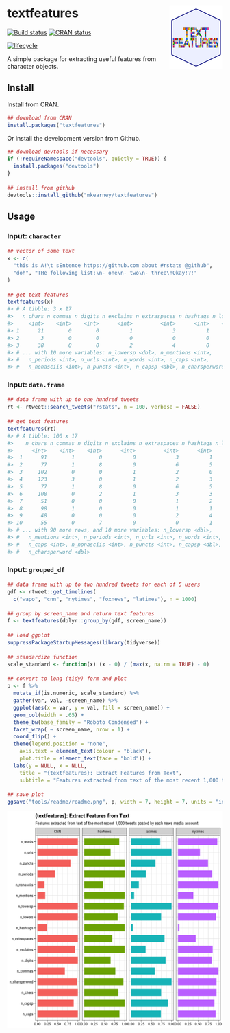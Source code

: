 
textfeatures <img src="man/figures/logo.png" align="right" />
=============================================================

[![Build status](https://travis-ci.org/mkearney/textfeatures.svg?branch=master)](https://travis-ci.org/mkearney/textfeatures) [![CRAN status](https://www.r-pkg.org/badges/version/textfeatures)](https://cran.r-project.org/package=textfeatures)

[![lifecycle](https://img.shields.io/badge/lifecycle-experimental-orange.svg)](https://www.tidyverse.org/lifecycle/#experimental)

A simple package for extracting useful features from character objects.

Install
-------

Install from CRAN.

``` r
## download from CRAN
install.packages("textfeatures")
```

Or install the development version from Github.

``` r
## download devtools if necessary
if (!requireNamespace("devtools", quietly = TRUE)) {
  install.packages("devtools")
}

## install from github
devtools::install_github("mkearney/textfeatures")
```

Usage
-----

### Input: `character`

``` r
## vector of some text
x <- c(
  "this is A!\t sEntence https://github.com about #rstats @github",
  "doh", "THe following list:\n- one\n- two\n- three\nOkay!?!"
)

## get text features
textfeatures(x)
#> # A tibble: 3 x 17
#>   n_chars n_commas n_digits n_exclaims n_extraspaces n_hashtags n_lowers
#>     <int>    <int>    <int>      <int>         <int>      <int>    <int>
#> 1      21        0        0          1             3          1       18
#> 2       3        0        0          0             0          0        3
#> 3      38        0        0          2             4          0       28
#> # ... with 10 more variables: n_lowersp <dbl>, n_mentions <int>,
#> #   n_periods <int>, n_urls <int>, n_words <int>, n_caps <int>,
#> #   n_nonasciis <int>, n_puncts <int>, n_capsp <dbl>, n_charsperword <dbl>
```

### Input: `data.frame`

``` r
## data frame with up to one hundred tweets
rt <- rtweet::search_tweets("rstats", n = 100, verbose = FALSE)

## get text features
textfeatures(rt)
#> # A tibble: 100 x 17
#>    n_chars n_commas n_digits n_exclaims n_extraspaces n_hashtags n_lowers
#>      <int>    <int>    <int>      <int>         <int>      <int>    <int>
#>  1      91        1        0          0             3          1       69
#>  2      77        1        8          0             6          5       52
#>  3     102        0        0          1             2          0       91
#>  4     123        3        0          1             2          3      112
#>  5      77        1        8          0             6          5       52
#>  6     108        0        2          1             3          3       99
#>  7      51        0        0          0             1          2       43
#>  8      98        1        0          0             1          1       83
#>  9      48        0        0          0             2          4       42
#> 10      55        0        7          0             0          1       45
#> # ... with 90 more rows, and 10 more variables: n_lowersp <dbl>,
#> #   n_mentions <int>, n_periods <int>, n_urls <int>, n_words <int>,
#> #   n_caps <int>, n_nonasciis <int>, n_puncts <int>, n_capsp <dbl>,
#> #   n_charsperword <dbl>
```

### Input: `grouped_df`

``` r
## data frame with up to two hundred tweets for each of 5 users
gdf <- rtweet::get_timelines(
  c("wapo", "cnn", "nytimes", "foxnews", "latimes"), n = 1000)

## group by screen_name and return text features
f <- textfeatures(dplyr::group_by(gdf, screen_name))

## load ggplot
suppressPackageStartupMessages(library(tidyverse))

## standardize function
scale_standard <- function(x) (x - 0) / (max(x, na.rm = TRUE) - 0)

## convert to long (tidy) form and plot
p <- f %>%
  mutate_if(is.numeric, scale_standard) %>%
  gather(var, val, -screen_name) %>%
  ggplot(aes(x = var, y = val, fill = screen_name)) + 
  geom_col(width = .65) + 
  theme_bw(base_family = "Roboto Condensed") + 
  facet_wrap( ~ screen_name, nrow = 1) + 
  coord_flip() + 
  theme(legend.position = "none",
    axis.text = element_text(colour = "black"),
    plot.title = element_text(face = "bold")) + 
  labs(y = NULL, x = NULL,
    title = "{textfeatures}: Extract Features from Text",
    subtitle = "Features extracted from text of the most recent 1,000 tweets posted by each news media account")

## save plot
ggsave("tools/readme/readme.png", p, width = 7, height = 7, units = "in")
```

![](tools/readme/readme.png)

